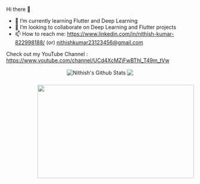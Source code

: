 Hi there 👋


- 🌱 I’m currently learning Flutter and Deep Learning
- 👯 I’m looking to collaborate on Deep Learning and Flutter projects
- 📫 How to reach me: https://www.linkedin.com/in/nithish-kumar-822998188/ (or) nithishkumar23123456@gmail.com

Check out my YouTube Channel : https://www.youtube.com/channel/UCd4XcMZjFwBThl_T49m_tVw
<p align="center">
<img align="center" src="https://github-readme-stats.vercel.app/api?username=Nithish2312&show_icons=true&line_height=21" alt="Nithish's Github Stats" />
<img align="center" src="https://github-readme-stats.vercel.app/api/top-langs/?username=Nithish2312&theme=default&line_height=27&layout=compact" />
</p>
<img src="https://github.com/marreddysainikhilreddy/marreddysainikhilreddy/blob/master/video.gif" height="250" width="420" align="right" style="margin-top: 10px">
